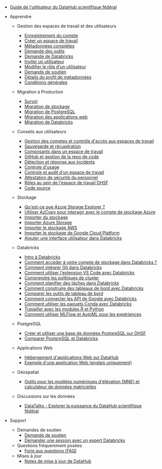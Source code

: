 - [Guide de l'utilisateur du DataHub scientifique fédéral](/fr/UserGuide/Guide-de-l'utilisateur.md)

- Apprendre [](Icon:LibraryBooks)
  - Gestion des espaces de travail et des utilisateurs
    - [Enregistrement du compte](/fr/UserGuide/Preregistration/Preregistration.md)
    - [Créer un espace de travail](https://gcxgce.sharepoint.com/teams/10002160/SitePages/fr/Getting-a-workspace.aspx)
    - [Métadonnées complètes](/fr/UserGuide/GettingStarted/Complete-metadata.md)
    - [Demande des outils](/fr/UserGuide/GettingStarted/Demande-outils.md)
    - [Demande de Databricks](/fr/UserGuide/GettingStarted/Demander-des-databricks.md)
    - [Inviter un utilisateur](/fr/UserGuide/GettingStarted/Invite-a-user.md)
    - [Modifier le rôle d'un utilisateur](/fr/UserGuide/GettingStarted/Change-a-user-role.md)
    - [Demande de soutien](/fr/UserGuide/GettingStarted/Logging-a-ticket.md)
    - [Détails du profil de métadonnées](/fr/UserGuide/Workspace/Métadonnées-du-profil-de-l'espace-de-travail.md)
    - [Conditions générales](/fr/UserGuide/POC-Terms-And-Conditions.md)

  - Migration à Production
    - [Survol](/fr/UserGuide/Migration/Survol.md)
    - [Migration de stockage](/fr/UserGuide/Migration/Storage.md)
    - [Migration de PostgreSQL](/fr/UserGuide/Migration/PostgreSQL.md)
    - [Migration des applications web](/fr/UserGuide/Migration/WebApp.md)
    - [Migration de Databricks](/fr/UserGuide/Migration/Databricks.md)

  - Conseils aux utilisateurs
    - [Gestion des comptes et contrôle d'accès aux espaces de travail](/fr/UserGuide/Guidance/Gestion-des-comptes-et-controle-de-l'acces-aux-espaces-de-travail.md)
    - [Sauvegarde et récupération](/fr/UserGuide/Guidance/Sauvegarde-et-recuperation.md)
    - [Composants dans un espace de travail](/fr/UserGuide/Guidance/Composants-dun-espace-de-travail.md)
    - [GitHub et gestion de la repo de code](/fr/UserGuide/Guidance/Github-et-gestion-des-repos.md)
    - [Détection et réponse aux incidents](/fr/UserGuide/Guidance/Detection-et-response-aux-incidents.md)
    - [Controle d'usage](/fr/UserGuide/Guidance/Controle-dusage.md)
    - [Controle et audit d'un espace de travail](/fr/UserGuide/Guidance/Controle-et-audit-dun-espace-de-travail.md)
    - [Attestation de sécurité du personnel](/fr/UserGuide/Guidance/Attestation-de-securite-du-personnel.md)
    - [Rôles au sein de l'espace de travail DHSF](/fr/UserGuide/Guidance/Roles-dans-un-espace-de-travail.md)
    - [Code source](/fr/UserGuide/Guidance/Code-source.md)

  - Stockage
    - [Qu'est-ce que Azure Storage Explorer ?](/fr/UserGuide/Storage/Datahub-AzureStorage.md)
    - [Utiliser AzCopy pour interagir avec le compte de stockage Azure](/fr/UserGuide/Storage/Utilisez-AzCopy.md)
    - [Importer du stockage](/fr/UserGuide/Storage/Stockage-des-importations.md)
    - [Importer Azure Storage](/fr/UserGuide/Storage/Importer-Azure-Storage.md)
    - [Importer le stockage AWS](/fr/UserGuide/Storage/Importer-le-stockage-AWS.md)
    - [Importer le stockage de Google Cloud Platform](/fr/UserGuide/Storage/Importer-le-stockage-GCP.md)
    - [Ajouter une interface utilisateur dans Databricks](https://learn.microsoft.com/fr-ca/azure/databricks/ingestion/add-data/)

  - Databricks
    - [Intro à Databricks](/fr/UserGuide/Databricks/Databricks-101.md)
    - [Comment accéder à votre compte de stockage dans Databricks ?](/fr/UserGuide/Databricks/Accédez-à-votre-compte-de-stockage-dans-Databricks.md)
    - [Comment intégrer Git dans Databricks](/fr/UserGuide/Databricks/Intégration-de-Git.md)
    - [Comment utiliser l'extension VS Code avec Databricks](/fr/UserGuide/Databricks/extension-vscode.md)
    - [Comprendre les politiques de cluster](/fr/UserGuide/Databricks/Politiques-des-clusters.md)
    - [Comment planifier des tâches dans Databricks](/fr/UserGuide/Databricks/Flux-de-travail.md)
    - [Comment construire des tableaux de bord avec Databricks](/fr/UserGuide/Databricks/Tableau-de-bord.md)
    - [Comparer les outils de tableau de bord](/fr/UserGuide/Databricks/Comparaison-des-outils-de-tableau-de-bord.md)
    - [Comment connecter les API de Google avec Databricks](/fr/UserGuide/Databricks/Connexion-à-l'API-Google.md)
    - [Comment utiliser les paquets Conda avec Databricks](/fr/UserGuide/Databricks/Paquets-Conda.md)
    - [Travailler avec les modules R et Python](/fr/UserGuide/Databricks/Modules.md)
    - [Comment utiliser MLFlow et AutoML pour les expériences](/fr/UserGuide/Databricks/Expériences-Automl.md)

  - PostgreSQL
    - [Créer et utiliser une base de données PostgreSQL sur DHSF](/fr/UserGuide/Database/Postgres.md)
    - [Comparer PostgreSQL et Databricks](/fr/UserGuide/Database/Comparaison-des-bases-de-données-psql.md)

  - Applications Web
    - [Hébergement d'applications Web sur DataHub](/fr/UserGuide/WebApps/WebApps.md)
    - [Exemple d'une application Web (anglais uniquement)](https://github.com/ssc-sp/sample-dashapp)

  - Géospatial
    - [Outils pour les modèles numériques d'élévation (MNE) et calculateur de données matricielles](https://www.statcan.gc.ca/fr/afc/cours-en-ligne/qgis/2020020)

  - Discussions sur les données
    - [DataTalks - Explorer la puissance du DataHub scientifique fédéral](/fr/UserGuide/Tutorials/Discussions-sur-les-données.md)

- Support [](Icon:HelpOutline)
  - Demandes de soutien
    - [Demande de soutien](/fr/UserGuide/GettingStarted/Enregistrement-d'un-ticket.md)
    - [Demander une session avec un expert Databricks](/fr/UserGuide/Databricks/Demande-de-session-databricks.md)
  - Questions fréquemment posées
    - [Foire aux questions (FAQ)](/fr/UserGuide/DHSF-FAQs.md)
  - Mises à jour
    - [Notes de mise à jour de DataHub](/fr/UserGuide/Notes-de-mise-à-jour.md)

